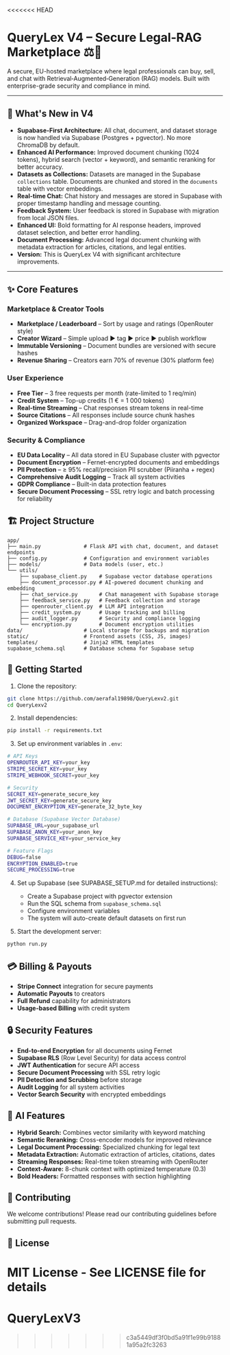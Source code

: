 <<<<<<< HEAD
# QueryLex V4 – Secure Legal‑RAG Marketplace ⚖️🤖

A secure, EU-hosted marketplace where legal professionals can buy, sell, and chat with Retrieval‑Augmented‑Generation (RAG) models. Built with enterprise-grade security and compliance in mind.

---

## 🚀 What's New in V4
- **Supabase-First Architecture:** All chat, document, and dataset storage is now handled via Supabase (Postgres + pgvector). No more ChromaDB by default.
- **Enhanced AI Performance:** Improved document chunking (1024 tokens), hybrid search (vector + keyword), and semantic reranking for better accuracy.
- **Datasets as Collections:** Datasets are managed in the Supabase `collections` table. Documents are chunked and stored in the `documents` table with vector embeddings.
- **Real-time Chat:** Chat history and messages are stored in Supabase with proper timestamp handling and message counting.
- **Feedback System:** User feedback is stored in Supabase with migration from local JSON files.
- **Enhanced UI:** Bold formatting for AI response headers, improved dataset selection, and better error handling.
- **Document Processing:** Advanced legal document chunking with metadata extraction for articles, citations, and legal entities.
- **Version:** This is QueryLex V4 with significant architecture improvements.

---

## ✨ Core Features

### Marketplace & Creator Tools
- **Marketplace / Leaderboard** – Sort by usage and ratings (OpenRouter style)
- **Creator Wizard** – Simple upload ▶ tag ▶ price ▶ publish workflow
- **Immutable Versioning** – Document bundles are versioned with secure hashes
- **Revenue Sharing** – Creators earn 70% of revenue (30% platform fee)

### User Experience
- **Free Tier** – 3 free requests per month (rate-limited to 1 req/min)
- **Credit System** – Top-up credits (1 € = 1 000 tokens)
- **Real-time Streaming** – Chat responses stream tokens in real-time
- **Source Citations** – All responses include source chunk hashes
- **Organized Workspace** – Drag-and-drop folder organization

### Security & Compliance
- **EU Data Locality** – All data stored in EU Supabase cluster with pgvector
- **Document Encryption** – Fernet-encrypted documents and embeddings
- **PII Protection** – ≥ 95% recall/precision PII scrubber (Piiranha + regex)
- **Comprehensive Audit Logging** – Track all system activities
- **GDPR Compliance** – Built-in data protection features
- **Secure Document Processing** – SSL retry logic and batch processing for reliability

## 🏗 Project Structure

```
app/
├── main.py              # Flask API with chat, document, and dataset endpoints
├── config.py            # Configuration and environment variables
├── models/              # Data models (user, etc.)
└── utils/
    ├── supabase_client.py    # Supabase vector database operations
    ├── document_processor.py # AI-powered document chunking and embedding
    ├── chat_service.py       # Chat management with Supabase storage
    ├── feedback_service.py   # Feedback collection and storage
    ├── openrouter_client.py  # LLM API integration
    ├── credit_system.py      # Usage tracking and billing
    ├── audit_logger.py       # Security and compliance logging
    └── encryption.py         # Document encryption utilities
data/                    # Local storage for backups and migration
static/                  # Frontend assets (CSS, JS, images)
templates/               # Jinja2 HTML templates
supabase_schema.sql      # Database schema for Supabase setup
```

## 🚀 Getting Started

1. Clone the repository:
```bash
git clone https://github.com/aerafal19898/QueryLexv2.git
cd QueryLexv2
```

2. Install dependencies:
```bash
pip install -r requirements.txt
```

3. Set up environment variables in `.env`:
```bash
# API Keys
OPENROUTER_API_KEY=your_key
STRIPE_SECRET_KEY=your_key
STRIPE_WEBHOOK_SECRET=your_key

# Security
SECRET_KEY=generate_secure_key
JWT_SECRET_KEY=generate_secure_key
DOCUMENT_ENCRYPTION_KEY=generate_32_byte_key

# Database (Supabase Vector Database)
SUPABASE_URL=your_supabase_url
SUPABASE_ANON_KEY=your_anon_key
SUPABASE_SERVICE_KEY=your_service_key

# Feature Flags
DEBUG=false
ENCRYPTION_ENABLED=true
SECURE_PROCESSING=true
```

4. Set up Supabase (see SUPABASE_SETUP.md for detailed instructions):
   - Create a Supabase project with pgvector extension
   - Run the SQL schema from `supabase_schema.sql`
   - Configure environment variables
   - The system will auto-create default datasets on first run

5. Start the development server:
```bash
python run.py
```

## 💳 Billing & Payouts

- **Stripe Connect** integration for secure payments
- **Automatic Payouts** to creators
- **Full Refund** capability for administrators
- **Usage-based Billing** with credit system

## 🔒 Security Features

- **End-to-end Encryption** for all documents using Fernet
- **Supabase RLS** (Row Level Security) for data access control
- **JWT Authentication** for secure API access
- **Secure Document Processing** with SSL retry logic
- **PII Detection and Scrubbing** before storage
- **Audit Logging** for all system activities
- **Vector Search Security** with encrypted embeddings

## 🤖 AI Features

- **Hybrid Search:** Combines vector similarity with keyword matching
- **Semantic Reranking:** Cross-encoder models for improved relevance
- **Legal Document Processing:** Specialized chunking for legal text
- **Metadata Extraction:** Automatic extraction of articles, citations, dates
- **Streaming Responses:** Real-time token streaming with OpenRouter
- **Context-Aware:** 8-chunk context with optimized temperature (0.3)
- **Bold Headers:** Formatted responses with section highlighting

## 🤝 Contributing

We welcome contributions! Please read our contributing guidelines before submitting pull requests.

## 📄 License

MIT License - See LICENSE file for details
=======
# QueryLexV3
>>>>>>> c3a5449df3f0bd5a91f1e99b91881a95a2fc3263
